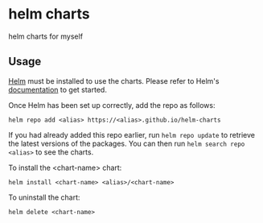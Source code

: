 # helm charts
helm charts for myself

## Usage

[Helm](https://helm.sh) must be installed to use the charts.  Please refer to
Helm's [documentation](https://helm.sh/docs) to get started.

Once Helm has been set up correctly, add the repo as follows:

`helm repo add <alias> https://<alias>.github.io/helm-charts`

If you had already added this repo earlier, run `helm repo update` to retrieve
the latest versions of the packages.  You can then run `helm search repo
<alias>` to see the charts.

To install the \<chart-name\> chart:

    helm install <chart-name> <alias>/<chart-name>

To uninstall the chart:

    helm delete <chart-name>